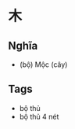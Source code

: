 # 木

## Nghĩa
* (bộ) Mộc (cây)

## Tags
* bộ thủ
* bộ thủ 4 nét

<script>window.HANZI_FIELD='木';</script>

